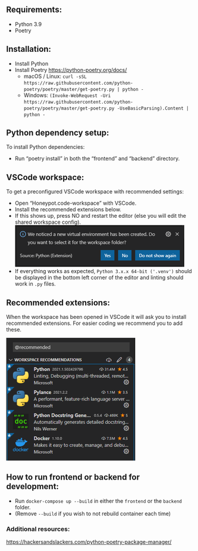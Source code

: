 ## Requirements:
- Python 3.9
- Poetry

## Installation:
- Install Python
- Install Poetry https://python-poetry.org/docs/
  - macOS / Linux: `curl -sSL https://raw.githubusercontent.com/python-poetry/poetry/master/get-poetry.py | python -`
  - Windows: `(Invoke-WebRequest -Uri https://raw.githubusercontent.com/python-poetry/poetry/master/get-poetry.py -UseBasicParsing).Content | python -`

## Python dependency setup:
To install Python dependencies:
- Run “poetry install” in both the “frontend” and “backend” directory.

## VSCode workspace:
To get a preconfigured VSCode workspace with recommended settings:
- Open “Honeypot.code-workspace” with VSCode.
- Install the recommended extensions below.
- If this shows up, press NO and restart the editor (else you will edit the shared workspace config).
![New venv pop up](images/workspace_new_venv_popup.png)
- If everything works as expected, `Python 3.x.x 64-bit ('.venv')` should be displayed in the bottom left corner of the editor and linting should work in `.py` files.

## Recommended extensions:
When the workspace has been opened in VSCode it will ask you to install recommended extensions. For easier coding we recommend you to add these.

![Recommended extensions](images/recommended_extensions_image.png)

## How to run frontend or backend for development:
- Run `docker-compose up --build` in either the `frontend` or the `backend` folder.
- (Remove `--build` if you wish to not rebuild container each time)

### Additional resources:
https://hackersandslackers.com/python-poetry-package-manager/